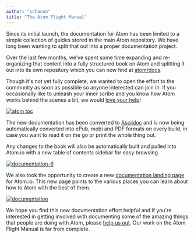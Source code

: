```yaml
---
author: "schacon"
title: "The Atom Flight Manual"
---
```


Since its initial launch, the documentation for Atom has been limited to a simple collection of guides stored in the main Atom repository. We have long been wanting to split that out into a proper documentation project.

<!--more-->

Over the last few months, we've spent some time expanding and re-organizing that content into a fully structured book on Atom and splitting it out into its own repository which you can now find at [atom/docs](https://github.com/atom/docs).

Though it's not yet fully complete, we wanted to open the effort to the community as soon as possible so anyone interested can join in. If you occasionally like to unleash your inner scribe and you know how Atom works behind the scenes a bit, we would [love your help](https://github.com/atom/docs/blob/master/CONTRIBUTING.md)!

[![atom toc](https://cloud.githubusercontent.com/assets/70/6445192/95ff36f8-c102-11e4-9d28-de512ee7d97d.png)](https://flight-manual.atom.io/)

The new documentation has been converted to [Asciidoc](http://asciidoctor.org/docs/what-is-asciidoc/) and is now being automatically converted into ePub, mobi and PDF formats on every build, in case you want to read it on the go or print the whole thing out.

Any changes to the book will also be automatically built and pulled into Atom.io with a new table of contents sidebar for easy browsing.

[![documentation-6](https://cloud.githubusercontent.com/assets/70/6445353/b2504cec-c103-11e4-9348-c57daa47bcf0.png)](https://flight-manual.atom.io/using-atom/sections/panes/)

We also took the opportunity to create a new [documentation landing page](https://atom.io/docs/) for  Atom.io. This new page points to the various places you can learn about how to Atom with the best of them.

[![documentation](https://cloud.githubusercontent.com/assets/70/6445283/33075a84-c103-11e4-934b-cf14296d90eb.png)](https://atom.io/docs/)

We hope you find this new documentation effort helpful and if you're interested in getting involved with documenting some of the amazing things that people are doing with Atom, please [help us out](https://github.com/atom/docs/blob/master/CONTRIBUTING.md). Our work on the Atom Flight Manual is far from complete.
